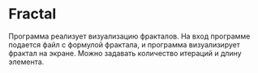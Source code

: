 # Fractal
Программа реализует визуализацию фракталов.
На вход программе подается файл с формулой фрактала, и программа визуализирует фрактал на экране.
Можно задавать количество итераций и длину элемента.
